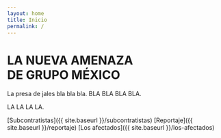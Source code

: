 ```yaml
---
layout: home
title: Inicio
permalink: /
---
```


# LA NUEVA AMENAZA <br>DE GRUPO MÉXICO

La presa de jales bla bla bla.
BLA BLA BLA BLA.

LA LA LA LA.

[Subcontratistas]({{ site.baseurl }}/subcontratistas)
[Reportaje]({{ site.baseurl }}/reportaje)
[Los afectados]({{ site.baseurl }}/los-afectados)
